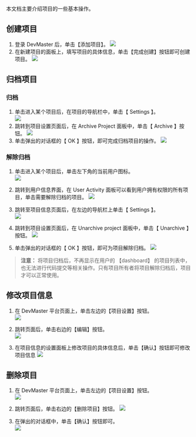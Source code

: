 本文档主要介绍项目的一些基本操作。

## 创建项目
1. 登录 DevMaster 后，单击【添加项目】。
![](http://imgcache.tcecqpoc.fsphere.cn/image/mc.qcloudimg.com/static/img/c516b0879083773e37ac9f444ce2296b/image.png)
2. 在新建项目的面板上，填写项目的具体信息，单击【完成创建】按钮即可创建项目。
![](http://imgcache.tcecqpoc.fsphere.cn/image/mc.qcloudimg.com/static/img/7017962f922fb122ad3f87aa88465f1d/image.png)

## 归档项目
### 归档
1. 单击进入某个项目后，在项目的导航栏中，单击【 Settings 】。  
![](http://imgcache.tcecqpoc.fsphere.cn/image/mc.qcloudimg.com/static/img/d9c3c555b25444e2b6bcfe83d01d41eb/image.png)
2. 跳转到项目设置页面后，在 Archive Project 面板中，单击【 Archive 】按钮。
![](http://imgcache.tcecqpoc.fsphere.cn/image/mc.qcloudimg.com/static/img/6692d85a9647b72b7e34712798eccd4c/image.png)
3. 单击弹出的对话框的【 OK 】按钮，即可完成归档项目的操作。
![](http://imgcache.tcecqpoc.fsphere.cn/image/mc.qcloudimg.com/static/img/d813d34c76bad6af1cc281985adade5d/image.png)

### 解除归档
1. 单击进入某个项目后，单击左下角的当前用户图标。  
![](http://imgcache.tcecqpoc.fsphere.cn/image/mc.qcloudimg.com/static/img/1a4586cfd298b1265c0a8444e18dcd5c/image.png)

2. 跳转到用户信息界面，在 User Activity 面板可以看到用户拥有权限的所有项目，单击需要解除归档的项目。
![](http://imgcache.tcecqpoc.fsphere.cn/image/mc.qcloudimg.com/static/img/9e5a009663ba1784855df74d94448e13/image.png)

3. 跳转至项目信息页面后，在左边的导航栏上单击【 Settings 】。<br />
![](http://imgcache.tcecqpoc.fsphere.cn/image/mc.qcloudimg.com/static/img/d9c3c555b25444e2b6bcfe83d01d41eb/image.png)

4. 跳转到项目设置页面后，在 Unarchive project 面板中，单击【 Unarchive 】按钮。
![](http://imgcache.tcecqpoc.fsphere.cn/image/mc.qcloudimg.com/static/img/61e06d5c80cf40f3bb852a97847d3b54/image.png)

5. 单击弹出的对话框的【 OK 】按钮，即可为项目解除归档。
![](http://imgcache.tcecqpoc.fsphere.cn/image/mc.qcloudimg.com/static/img/fe8f176e93fa9b4aa5bdb5e94d0b95bd/image.png)

> **注意：**
> 将项目归档后，不再显示在用户的 【dashboard】 的项目列表中，也无法进行代码提交等相关操作。只有项目所有者将项目解除归档后，项目才可以正常使用。

## 修改项目信息
1. 在 DevMaster 平台页面上，单击左边的【项目设置】按钮。<br />
![](http://imgcache.tcecqpoc.fsphere.cn/image/mc.qcloudimg.com/static/img/f5b7f4d851b43614f0e576801ac8d4cc/image.png)

2. 跳转页面后，单击右边的【编辑】按钮。<br />
![](http://imgcache.tcecqpoc.fsphere.cn/image/mc.qcloudimg.com/static/img/73425f0f7e7fcd457c6f27c6e113c838/image.png)

3. 在项目信息的设置面板上修改项目的具体信息后，单击【确认】按钮即可修改项目信息
![](http://imgcache.tcecqpoc.fsphere.cn/image/mc.qcloudimg.com/static/img/6baf6d2ed35920d5ee58e00f9933644e/image.png)

## 删除项目
1. 在 DevMaster 平台页面上，单击左边的【项目设置】按钮。<br />
![](http://imgcache.tcecqpoc.fsphere.cn/image/mc.qcloudimg.com/static/img/f5b7f4d851b43614f0e576801ac8d4cc/image.png)

2. 跳转页面后，单击右边的【删除项目】按钮。
![](http://imgcache.tcecqpoc.fsphere.cn/image/mc.qcloudimg.com/static/img/20e5d4963c1bb9338c783908ad69ad44/image.png)

3. 在弹出的对话框中，单击【确认】按钮即可。<br />
![](http://imgcache.tcecqpoc.fsphere.cn/image/mc.qcloudimg.com/static/img/f5edbaa006062296f0ad835b2eb12136/image.png)
